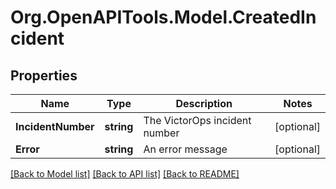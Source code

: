# Org.OpenAPITools.Model.CreatedIncident
## Properties

Name | Type | Description | Notes
------------ | ------------- | ------------- | -------------
**IncidentNumber** | **string** | The VictorOps incident number | [optional] 
**Error** | **string** | An error message | [optional] 

[[Back to Model list]](../README.md#documentation-for-models) [[Back to API list]](../README.md#documentation-for-api-endpoints) [[Back to README]](../README.md)

